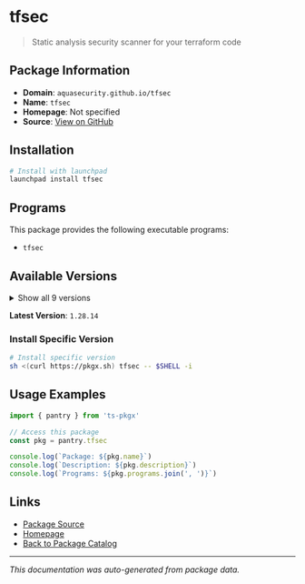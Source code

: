# tfsec

> Static analysis security scanner for your terraform code

## Package Information

- **Domain**: `aquasecurity.github.io/tfsec`
- **Name**: `tfsec`
- **Homepage**: Not specified
- **Source**: [View on GitHub](https://github.com/pkgxdev/pantry/tree/main/projects/aquasecurity.github.io/tfsec/package.yml)

## Installation

```bash
# Install with launchpad
launchpad install tfsec
```

## Programs

This package provides the following executable programs:

- `tfsec`

## Available Versions

<details>
<summary>Show all 9 versions</summary>

- `1.28.14`, `1.28.13`, `1.28.12`, `1.28.11`, `1.28.10`
- `1.28.9`, `1.28.7`, `1.28.6`, `1.28.5`

</details>

**Latest Version**: `1.28.14`

### Install Specific Version

```bash
# Install specific version
sh <(curl https://pkgx.sh) tfsec -- $SHELL -i
```

## Usage Examples

```typescript
import { pantry } from 'ts-pkgx'

// Access this package
const pkg = pantry.tfsec

console.log(`Package: ${pkg.name}`)
console.log(`Description: ${pkg.description}`)
console.log(`Programs: ${pkg.programs.join(', ')}`)
```

## Links

- [Package Source](https://github.com/pkgxdev/pantry/tree/main/projects/aquasecurity.github.io/tfsec/package.yml)
- [Homepage](#)
- [Back to Package Catalog](../../package-catalog.md)

---

*This documentation was auto-generated from package data.*
